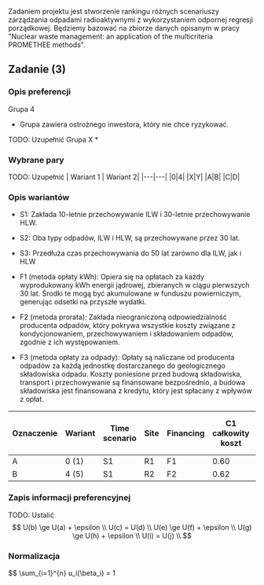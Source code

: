 Zadaniem projektu jest stworzenie rankingu różnych scenariuszy zarządzania odpadami radioaktywnymi z wykorzystaniem odpornej regresji porządkowej. Będziemy bazować na zbiorze danych opisanym w pracy "Nuclear waste management: an application of the multicriteria PROMETHEE methods".

## Zadanie (3)

### Opis preferencji
Grupa 4
* Grupa zawiera ostrożnego inwestora, który nie chce ryzykować.

TODO: Uzupełnić
Grupa X
* 


### Wybrane pary
TODO: Uzupełnić
| Wariant 1 | Wariant 2|
|---|---|
|0|4|
|X|Y|
|A|B|
|C|D|

### Opis wariantów

* S1: Zakłada 10-letnie przechowywanie ILW i 30-letnie przechowywanie HLW.
* S2: Oba typy odpadów, ILW i HLW, są przechowywane przez 30 lat.
* S3: Przedłuża czas przechowywania do 50 lat zarówno dla ILW, jak i HLW

* F1 (metoda opłaty kWh): Opiera się na opłatach za każdy wyprodukowany kWh energii jądrowej, zbieranych w ciągu pierwszych 30 lat. Środki te mogą być akumulowane w funduszu powierniczym, generując odsetki na przyszłe wydatki.
* F2 (metoda prorata): Zakłada nieograniczoną odpowiedzialność producenta odpadów, który pokrywa wszystkie koszty związane z kondycjonowaniem, przechowywaniem i składowaniem odpadów, zgodnie z ich występowaniem.
* F3 (metoda opłaty za odpady): Opłaty są naliczane od producenta odpadów za każdą jednostkę dostarczanego do geologicznego składowiska odpadu. Koszty poniesione przed budową składowiska, transport i przechowywanie są finansowane bezpośrednio, a budowa składowiska jest finansowana z kredytu, który jest spłacany z wpływów z opłat.

|Oznaczenie| Wariant | Time scenario | Site | Financing | C1<br>całkowity koszt | C2<br>koszty aktualnych konsumentów | C3<br>koszty przyszłych konsumentów | C4<br>ryzyko dodatkowych kosztów |
|---|---|---|---|---|---|---|---|---|
|A|0 (1)| S1 | R1 | F1 | 0.60 | 0.93 | 0.00 | 0.73 |
|B|4 (5)| S1 | R2 | F2 | 0.62 | 0.40 | 0.56 | 0.50 |

### Zapis informacji preferencyjnej
TODO: Ustalić
$$
U(b) \ge U(a) + \epsilon
\\
U(c) = U(d)
\\
U(e) \ge U(f) + \epsilon
\\
U(g) \ge U(h) + \epsilon
\\
U(i) = U(j)
\\
$$

### Normalizacja
$$
\sum_{i=1}^{n} u_i(\beta_i) = 1

